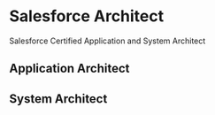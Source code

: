 
# Salesforce Architect 
Salesforce Certified Application and System Architect 


## Application Architect 

## System Architect 

